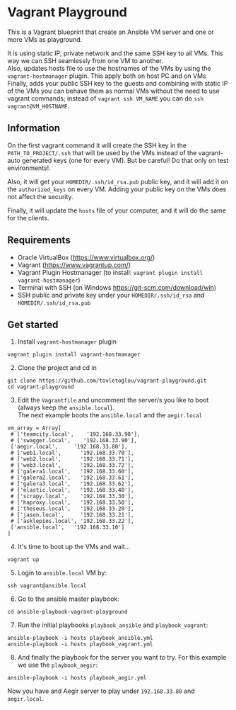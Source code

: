 # Vagrant Playground

This is a Vagrant blueprint that create an Ansible VM server and one or more VMs as playground.

It is using static IP, private network and the same SSH key to all VMs. This way we can SSH seamlessly from one VM to another.<br>
Also, updates hosts file to use the hostnames of the VMs by using the `vagrant-hostmanager` plugin. This apply both on host PC and on VMs<br>
Finally, adds your public SSH key to the guests and combining with static IP of the VMs you can behave them as normal VMs without the need to use vagrant commands; instead of `vagrant ssh VM_NAME` you can do `ssh vagrant@VM_HOSTNAME`.

## Information

On the first vagrant command it will create the SSH key in the `PATH_TO_PROJECT/.ssh` that will be used by the VMs instead of the vagrant-auto generated keys (one for every VM). But be careful! Do that only on test environments!.

Also, it will get your `HOMEDIR/.ssh/id_rsa.pub` public key, and it will add it on the `authorized_keys` on every VM. Adding your public key on the VMs does not affect the security.

Finally, it will update the `hosts` file of your computer, and it will do the same for the clients.

## Requirements

- Oracle VirtualBox (<https://www.virtualbox.org/>)
- Vagrant (<https://www.vagrantup.com/>)
- Vagrant Plugin Hostmanager (to install: `vagrant plugin install vagrant-hostmanager`)
- Terminal with SSH (on Windows <https://git-scm.com/download/win>)
- SSH public and private key under your `HOMEDIR/.ssh/id_rsa` and `HOMEDIR/.ssh/id_rsa.pub`

## Get started

1. Install `vagrant-hostmanager` plugin

  ```
  vagrant plugin install vagrant-hostmanager
  ```

2. Clone the project and cd in

  ```
  git clone https://github.com/tovletoglou/vagrant-playground.git
  cd vagrant-playground
  ```

3. Edit the `Vagrantfile` and uncomment the server/s you like to boot (always keep the `ansible.local`).<br>
  The next example boots the `ansible.local` and the `aegir.local`

  ```
  vm_array = Array[
   # ['teamcity.local',    '192.168.33.90'],
   # ['swagger.local',    '192.168.33.90'],
   ['aegir.local',     '192.168.33.80'],
   # ['web1.local',      '192.168.33.70'],
   # ['web2.local',      '192.168.33.71'],
   # ['web3.local',      '192.168.33.72'],
   # ['galera1.local',   '192.168.33.60'],
   # ['galera2.local',   '192.168.33.61'],
   # ['galera3.local',   '192.168.33.62'],
   # ['elastic.local',   '192.168.33.40'],
   # ['scrapy.local',    '192.168.33.30'],
   # ['haproxy.local',   '192.168.33.50'],
   # ['theseus.local',   '192.168.33.20'],
   # ['jason.local',     '192.168.33.21'],
   # ['asklepios.local', '192.168.33.22'],
   ['ansible.local',   '192.168.33.10']
  ]
  ```
4. It's time to boot up the VMs and wait...

  ```
  vagrant up
  ```

5. Login to `ansible.local` VM by:

  ```
  ssh vagrant@ansible.local
  ```

6. Go to the ansible master playbook:

  ```
  cd ansible-playbook-vagrant-playground
  ```

7. Run the initial playbooks `playbook_ansible` and `playbook_vagrant`:

  ```
  ansible-playbook -i hosts playbook_ansible.yml
  ansible-playbook -i hosts playbook_vagrant.yml
  ```

8. And finally the playbook for the server you want to try. For this example we use the `playbook_aegir`:

  ```
  ansible-playbook -i hosts playbook_aegir.yml
  ```
  Now you have and Aegir server to play under `192.168.33.80` and `aegir.local`.
